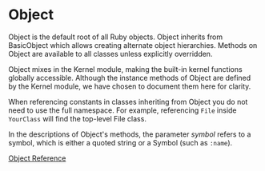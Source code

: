 # Object

Object is the default root of all Ruby objects.  Object inherits from
BasicObject which allows creating alternate object hierarchies.  Methods on
Object are available to all classes unless explicitly overridden.

Object mixes in the Kernel module, making the built-in kernel functions
globally accessible.  Although the instance methods of Object are defined by
the Kernel module, we have chosen to document them here for clarity.

When referencing constants in classes inheriting from Object you do not need
to use the full namespace.  For example, referencing `File` inside `YourClass`
will find the top-level File class.

In the descriptions of Object's methods, the parameter *symbol* refers to a
symbol, which is either a quoted string or a Symbol (such as `:name`).

[Object Reference](https://ruby-doc.org/core-2.5.0/Object.html)